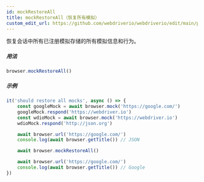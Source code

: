 ```yaml
---
id: mockRestoreAll
title: mockRestoreAll（恢复所有模拟）
custom_edit_url: https://github.com/webdriverio/webdriverio/edit/main/packages/webdriverio/src/commands/browser/mockRestoreAll.ts
---
```


恢复会话中所有已注册模拟存储的所有模拟信息和行为。

##### 用法

```js
browser.mockRestoreAll()
```

##### 示例

```js title="mockRestoreAll.js"
it('should restore all mocks', async () => {
    const googleMock = await browser.mock('https://google.com/')
    googleMock.respond('https://webdriver.io')
    const wdioMock = await browser.mock('https://webdriver.io')
    wdioMock.respond('http://json.org')

    await browser.url('https://google.com/')
    console.log(await browser.getTitle()) // JSON

    await browser.mockRestoreAll()

    await browser.url('https://google.com/')
    console.log(await browser.getTitle()) // Google
})
```